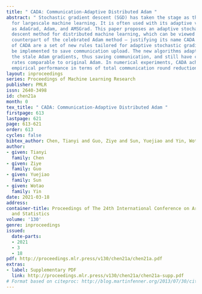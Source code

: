 ```yaml
---
title: " CADA: Communication-Adaptive Distributed Adam "
abstract: " Stochastic gradient descent (SGD) has taken the stage as the primary workhorse
  for largescale machine learning. It is often used with its adaptive variants such
  as AdaGrad, Adam, and AMSGrad. This paper proposes an adaptive stochastic gradient
  descent method for distributed machine learning, which can be viewed as the communicationadaptive
  counterpart of the celebrated Adam method — justifying its name CADA. The key components
  of CADA are a set of new rules tailored for adaptive stochastic gradients that can
  be implemented to save communication upload. The new algorithms adaptively reuse
  the stale Adam gradients, thus saving communication, and still have convergence
  rates comparable to original Adam. In numerical experiments, CADA achieves impressive
  empirical performance in terms of total communication round reduction. "
layout: inproceedings
series: Proceedings of Machine Learning Research
publisher: PMLR
issn: 2640-3498
id: chen21a
month: 0
tex_title: " CADA: Communication-Adaptive Distributed Adam "
firstpage: 613
lastpage: 621
page: 613-621
order: 613
cycles: false
bibtex_author: Chen, Tianyi and Guo, Ziye and Sun, Yuejiao and Yin, Wotao
author:
- given: Tianyi
  family: Chen
- given: Ziye
  family: Guo
- given: Yuejiao
  family: Sun
- given: Wotao
  family: Yin
date: 2021-03-18
address: 
container-title: Proceedings of The 24th International Conference on Artificial Intelligence
  and Statistics
volume: '130'
genre: inproceedings
issued:
  date-parts:
  - 2021
  - 3
  - 18
pdf: http://proceedings.mlr.press/v130/chen21a/chen21a.pdf
extras:
- label: Supplementary PDF
  link: http://proceedings.mlr.press/v130/chen21a/chen21a-supp.pdf
# Format based on citeproc: http://blog.martinfenner.org/2013/07/30/citeproc-yaml-for-bibliographies/
---
```

